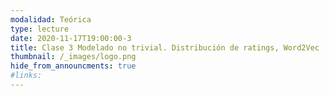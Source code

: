 ```yaml
---
modalidad: Teórica
type: lecture
date: 2020-11-17T19:00:00-3
title: Clase 3 Modelado no trivial. Distribución de ratings, Word2Vec
thumbnail: /_images/logo.png
hide_from_announcments: true
#links: 
---
```

